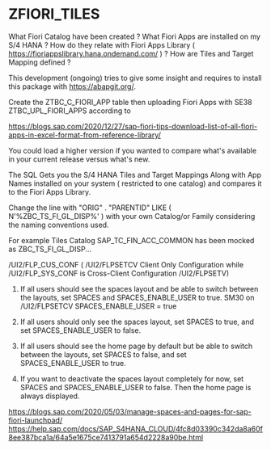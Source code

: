 # ZFIORI_TILES

What Fiori Catalog have been created ? 
What Fiori Apps are installed on my S/4 HANA ? 
How do they relate with Fiori Apps Library ( https://fioriappslibrary.hana.ondemand.com/ ) ?
How are Tiles and Target Mapping defined ?

This development (ongoing) tries to give some insight and requires to install this package with https://abapgit.org/.

Create the ZTBC_C_FIORI_APP table then uploading Fiori Apps with SE38 ZTBC_UPL_FIORI_APPS  according to

https://blogs.sap.com/2020/12/27/sap-fiori-tips-download-list-of-all-fiori-apps-in-excel-format-from-reference-library/

You could load a higher version if you wanted to compare what's available in your current release versus what's new.

The SQL Gets you the S/4 HANA Tiles and Target Mappings Along with App Names installed on your system ( restricted to one catalog) 
and compares it to the Fiori Apps Library.

Change the line with "ORIG" . "PARENTID" LIKE ( N'%ZBC_TS_FI_GL_DISP%' ) with your own Catalog/or Family considering the naming conventions used.

For example Tiles Catalog SAP_TC_FIN_ACC_COMMON has been mocked as ZBC_TS_FI_GL_DISP...

/UI2/FLP_CUS_CONF ( /UI2/FLPSETCV Client Only Configuration while /UI2/FLP_SYS_CONF is Cross-Client Configuration /UI2/FLPSETV)

1. If all users should see the spaces layout and be able to switch between the layouts, 
set SPACES and SPACES_ENABLE_USER to true.
SM30 on /UI2/FLPSETCV SPACES_ENABLE_USER = true
2. If all users should only see the spaces layout, set SPACES to true, and set SPACES_ENABLE_USER to false.

3. If all users should see the home page by default but be able to switch between the layouts, set SPACES to false, and set SPACES_ENABLE_USER to true.

4. If you want to deactivate the spaces layout completely for now, set SPACES and SPACES_ENABLE_USER to false. Then the home page is always displayed.

https://blogs.sap.com/2020/05/03/manage-spaces-and-pages-for-sap-fiori-launchpad/
https://help.sap.com/docs/SAP_S4HANA_CLOUD/4fc8d03390c342da8a60f8ee387bca1a/64a5e1675ce7413791a654d2228a90be.html
